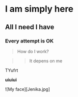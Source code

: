# I am simply here

## All I need I have

### Every attempt is OK

> How do I work?

>> It depens on me

TYufrt

**uiuiui**

![My face][Jenika.jpg] 